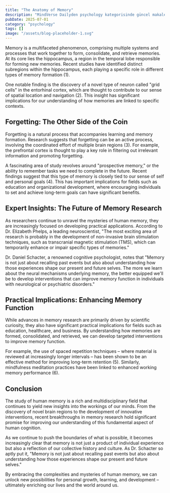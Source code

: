 ```yaml
---
title: "The Anatomy of Memory"
description: "MindVerse Dailyden psychology kategorisinde güncel makale"
pubDate: 2025-07-01
category: "psychology"
tags: []
image: "/assets/blog-placeholder-1.svg"
---
```


Memory is a multifaceted phenomenon, comprising multiple systems and processes that work together to form, consolidate, and retrieve memories. At its core lies the hippocampus, a region in the temporal lobe responsible for forming new memories. Recent studies have identified distinct subregions within the hippocampus, each playing a specific role in different types of memory formation (1).

One notable finding is the discovery of a novel type of neuron called "grid cells" in the entorhinal cortex, which are thought to contribute to our sense of spatial location and navigation (2). This insight has significant implications for our understanding of how memories are linked to specific contexts.

## Forgetting: The Other Side of the Coin

Forgetting is a natural process that accompanies learning and memory formation. Research suggests that forgetting can be an active process, involving the coordinated effort of multiple brain regions (3). For example, the prefrontal cortex is thought to play a key role in filtering out irrelevant information and promoting forgetting.

A fascinating area of study revolves around "prospective memory," or the ability to remember tasks we need to complete in the future. Recent findings suggest that this type of memory is closely tied to our sense of self and personal goals (4). This has important implications for fields such as education and organizational development, where encouraging individuals to set and achieve long-term goals can have significant benefits.

## Expert Insights: The Future of Memory Research

As researchers continue to unravel the mysteries of human memory, they are increasingly focused on developing practical applications. According to Dr. Elizabeth Phelps, a leading neuroscientist, "The most exciting area of research is probably in the development of non-invasive brain stimulation techniques, such as transcranial magnetic stimulation (TMS), which can temporarily enhance or impair specific types of memories."

Dr. Daniel Schacter, a renowned cognitive psychologist, notes that "Memory is not just about recalling past events but also about understanding how those experiences shape our present and future selves. The more we learn about the neural mechanisms underlying memory, the better equipped we'll be to develop interventions that can improve memory function in individuals with neurological or psychiatric disorders."

## Practical Implications: Enhancing Memory Function

While advances in memory research are primarily driven by scientific curiosity, they also have significant practical implications for fields such as education, healthcare, and business. By understanding how memories are formed, consolidated, and retrieved, we can develop targeted interventions to improve memory function.

For example, the use of spaced repetition techniques – where material is reviewed at increasingly longer intervals – has been shown to be an effective method for improving long-term retention (5). Similarly, mindfulness meditation practices have been linked to enhanced working memory performance (6).

## Conclusion

The study of human memory is a rich and multidisciplinary field that continues to yield new insights into the workings of our minds. From the discovery of novel brain regions to the development of innovative interventions, recent breakthroughs in memory research hold significant promise for improving our understanding of this fundamental aspect of human cognition.

As we continue to push the boundaries of what is possible, it becomes increasingly clear that memory is not just a product of individual experience but also a reflection of our collective history and culture. As Dr. Schacter so aptly put it, "Memory is not just about recalling past events but also about understanding how those experiences shape our present and future selves."

By embracing the complexities and mysteries of human memory, we can unlock new possibilities for personal growth, learning, and development – ultimately enriching our lives and the world around us.